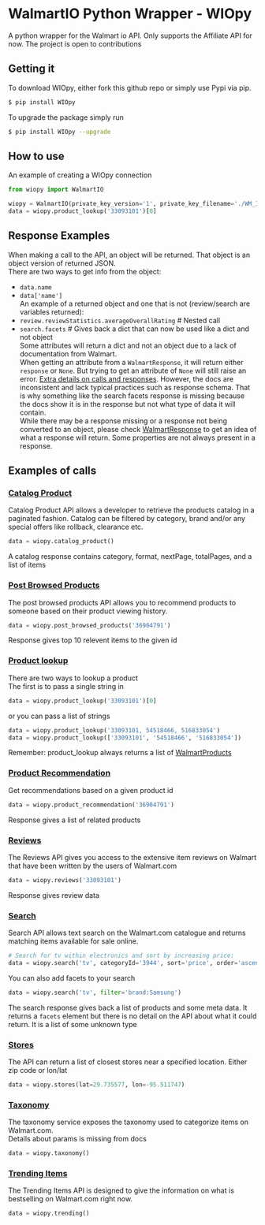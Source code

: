 # WalmartIO Python Wrapper - WIOpy

A python wrapper for the Walmart io API. Only supports the Affiliate API for now. The project is open to contributions 

## Getting it

To download WIOpy, either fork this github repo or simply use Pypi via pip.
```sh
$ pip install WIOpy
```
To upgrade the package simply run  
```sh
$ pip install WIOpy --upgrade
```

## How to use  
An example of creating a WIOpy connection 
```py
from wiopy import WalmartIO

wiopy = WalmartIO(private_key_version='1', private_key_filename='./WM_IO_private_key.pem', consumer_id='XXXXXXXX-XXXX-XXXX-XXXX-XXXXXXXXXXXX')
data = wiopy.product_lookup('33093101')[0]
```

## Response Examples
When making a call to the API, an object will be returned. That object is an object version of returned JSON.  
There are two ways to get info from the object:
 - `data.name`
 - `data['name']`  
An example of a returned object and one that is not (review/search are variables returned):
 - `review.reviewStatistics.averageOverallRating` # Nested call
 - `search.facets` # Gives back a dict that can now be used like a dict and not object  
Some attributes will return a dict and not an object due to a lack of documentation from Walmart.  
When getting an attribute from a `WalmartResponse`, it will return either `response` or `None`. But trying to get an attribute of `None` will still raise an error.
[Extra details on calls and responses](walmart.io/docs). However, the docs are inconsistent and lack typical practices such as response schema. That is why something like the search facets response is missing because the docs show it is in the response but not what type of data it will contain.  
While there may be a response missing or a response not being converted to an object, please check [WalmartResponse](./wiopy/WalmartResponse.py) to get an idea of what a response will return. Some properties are not always present in a response.  


## Examples of calls

### [Catalog Product](https://walmart.io/docs/affiliate/paginated-items)
Catalog Product API allows a developer to retrieve the products catalog in a paginated fashion. Catalog can be filtered by category, brand and/or any special offers like rollback, clearance etc.
```py
data = wiopy.catalog_product()
```
A catalog response contains category, format, nextPage, totalPages, and a list of items


### [Post Browsed Products](https://walmart.io/docs/affiliate/post-browsed-products)
The post browsed products API allows you to recommend products to someone based on their product viewing history.
```py
data = wiopy.post_browsed_products('36904791')
```
Response gives top 10 relevent items to the given id


### [Product lookup](https://walmart.io/docs/affiliate/product-lookup)
There are two ways to lookup a product   
The first is to pass a single string in
```py
data = wiopy.product_lookup('33093101')[0]
```
or you can pass a list of strings
```py
data = wiopy.product_lookup('33093101, 54518466, 516833054')
data = wiopy.product_lookup(['33093101', '54518466', '516833054'])
```
Remember: product_lookup always returns a list of [WalmartProducts](https://walmart.io/docs/affiliate/item_response_groups)


### [Product Recommendation](https://walmart.io/docs/affiliate/product-recommendation)
Get recommendations based on a given product id
```py
data = wiopy.product_recommendation('36904791')
```
Response gives a list of related products


### [Reviews](https://walmart.io/docs/affiliate/reviews)
The Reviews API gives you access to the extensive item reviews on Walmart that have been written by the users of Walmart.com
```py
data = wiopy.reviews('33093101')
```
Response gives review data


### [Search](https://walmart.io/docs/affiliate/search)
Search API allows text search on the Walmart.com catalogue and returns matching items available for sale online.
```py
# Search for tv within electronics and sort by increasing price:
data = wiopy.search('tv', categoryId='3944', sort='price', order='ascending')
```
You can also add facets to your search
```py
data = wiopy.search('tv', filter='brand:Samsung')
```
The search response gives back a list of products and some meta data. It returns a `facets` element but there is no detail on the API about what it could return. It is a list of some unknown type


### [Stores](https://walmart.io/docs/affiliate/stores)
The API can return a list of closest stores near a specified location. Either zip code or lon/lat  
```py
data = wiopy.stores(lat=29.735577, lon=-95.511747)
```


### [Taxonomy](https://walmart.io/docs/affiliate/taxonomy)
The taxonomy service exposes the taxonomy used to categorize items on Walmart.com.  
Details about params is missing from docs
```py
data = wiopy.taxonomy()
```


### [Trending Items](https://walmart.io/docs/affiliate/trending-items)
The Trending Items API is designed to give the information on what is bestselling on Walmart.com right now.
```py
data = wiopy.trending()
```

